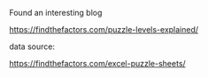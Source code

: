 Found an interesting blog

https://findthefactors.com/puzzle-levels-explained/


data source:

https://findthefactors.com/excel-puzzle-sheets/